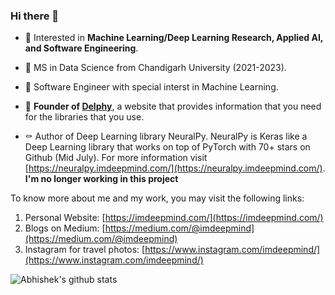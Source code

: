 ### Hi there 👋

- 🤔 Interested in **Machine Learning/Deep Learning Research, Applied AI, and Software Engineering**. 

- 🌱 MS in Data Science from Chandigarh University (2021-2023).

- 🔭 Software Engineer with special interst in Machine Learning.

- 🔭 **Founder of [Delphy](https://delphy.imdeepmind.com/)**, a website that provides information that you need for the libraries that you use.

- ⚰️ Author of Deep Learning library NeuralPy. NeuralPy is Keras like a Deep Learning library that works on top of PyTorch with 70+ stars on Github (Mid July). For more information visit [https://neuralpy.imdeepmind.com/](https://neuralpy.imdeepmind.com/). **I'm no longer working in this project**

To know more about me and my work, you may visit the following links:
  1. Personal Website: [https://imdeepmind.com/](https://imdeepmind.com/)
  2. Blogs on Medium: [https://medium.com/@imdeepmind](https://medium.com/@imdeepmind)
  3. Instagram for travel photos: [https://www.instagram.com/imdeepmind/](https://www.instagram.com/imdeepmind/)
  
  ![Abhishek's github stats](https://github-readme-stats.vercel.app/api?username=imdeepmind&count_private=true)
